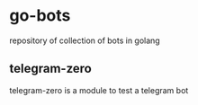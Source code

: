 # go-bots
repository of collection of bots in golang

## telegram-zero
telegram-zero is a module to test a telegram bot


